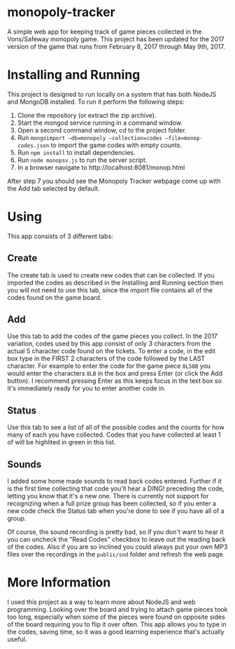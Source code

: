 # monopoly-tracker
A simple web app for keeping track of game pieces collected in the Vons/Safeway monopoly game.
This project has been updated for the 2017 version of the game that runs from February 8, 2017
through May 9th, 2017.


# Installing and Running
This project is designed to run locally on a system that has both NodeJS and MongoDB installed. To run it perform the following steps:

1. Clone the repository (or extract the zip archive).
2. Start the mongod service running in a command window.
3. Open a second command window, cd to the project folder.
4. Run `mongoimport –db=monopoly –collection=codes –file=monop-codes.json` to import the game codes with empty counts.
5. Run `npm install` to install dependencies.
6. Run `node monopsv.js` to run the server script.
7. In a browser navigate to http://localhost:8081/monop.html

After step 7 you should see the Monopoly Tracker webpage come up with the Add tab selected by default.


# Using
This app consists of 3 different tabs:


Create
------
The create tab is used to create new codes that can be collected. If you imported the codes as described in the
Installing and Running section then you will not need to use this tab, since the import file contains all of the
codes found on the game board.


Add
---
Use this tab to add the codes of the game pieces you collect. In the 2017 variation, codes used by this app consist
of only 3 characters from the actual 5 character code found on the tickets. To enter a code, in the edit box type
in the FIRST 2 characters of the code followed by the LAST character. For example to enter the code for the game
piece `8L58B` you would enter the characters `8LB` in the box and press Enter (or click the Add button). I recommend
pressing Enter as this keeps focus in the text box so it's immediately ready for you to enter another code in.


Status
------
Use this tab to see a list of all of the possible codes and the counts for how many of each you have collected.
Codes that you have collected at least 1 of will be highlited in green in this list.


Sounds
------
I added some home made sounds to read back codes entered. Further if it is the first time collecting that code you'll
hear a DING! preceding the code, letting you know that it's a new one. There is currently not support for recognizing
when a full prize group has been collected, so if you enter a new code check the Status tab when you're done to see
if you have all of a group.

Of course, the sound recording is pretty bad, so if you don't want to hear it you can uncheck the "Read Codes" checkbox
to leave out the reading back of the codes. Also if you are so inclined you could always put your own MP3 files over
the recordings in the `public/snd` folder and refresh the web page.


# More Information
I used this project as a way to learn more about NodeJS and web programming. Looking over the board and
trying to attach game pieces took too long, especially when some of the pieces were found on opposite sides
of the board requiring you to flip it over often. This app allows you to type in the codes, saving time, so
it was a good learning experience that's actually useful.
